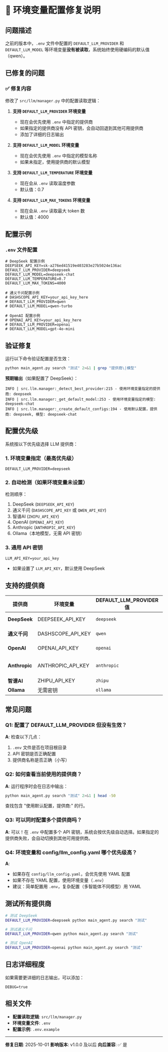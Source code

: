 # 🔧 环境变量配置修复说明

## 问题描述

之前的版本中，`.env` 文件中配置的 `DEFAULT_LLM_PROVIDER` 和 `DEFAULT_LLM_MODEL` 等环境变量**没有被读取**，系统始终使用硬编码的默认值（qwen）。

## 已修复的问题

### ✅ 修复内容

修改了 `src/llm/manager.py` 中的配置读取逻辑：

1. **支持 `DEFAULT_LLM_PROVIDER` 环境变量**
   - 现在会优先使用 `.env` 中指定的提供商
   - 如果指定的提供商没有 API 密钥，会自动回退到其他可用提供商
   - 添加了详细的日志输出

2. **支持 `DEFAULT_LLM_MODEL` 环境变量**
   - 现在会优先使用 `.env` 中指定的模型名称
   - 如果未指定，使用提供商的默认模型

3. **支持 `DEFAULT_LLM_TEMPERATURE` 环境变量**
   - 现在会从 `.env` 读取温度参数
   - 默认值：0.7

4. **支持 `DEFAULT_LLM_MAX_TOKENS` 环境变量**
   - 现在会从 `.env` 读取最大 token 数
   - 默认值：4000

## 配置示例

### `.env` 文件配置

```env
# DeepSeek 配置示例
DEEPSEEK_API_KEY=sk-a276ed41519e403283e27b5024e136ac
DEFAULT_LLM_PROVIDER=deepseek
DEFAULT_LLM_MODEL=deepseek-chat
DEFAULT_LLM_TEMPERATURE=0.7
DEFAULT_LLM_MAX_TOKENS=4000

# 通义千问配置示例
# DASHSCOPE_API_KEY=your_api_key_here
# DEFAULT_LLM_PROVIDER=qwen
# DEFAULT_LLM_MODEL=qwen-turbo

# OpenAI 配置示例
# OPENAI_API_KEY=your_api_key_here
# DEFAULT_LLM_PROVIDER=openai
# DEFAULT_LLM_MODEL=gpt-4o-mini
```

## 验证修复

运行以下命令验证配置是否生效：

```bash
python main_agent.py search "测试" 2>&1 | grep "提供商\|模型"
```

**预期输出**（如果配置了 DeepSeek）：
```
INFO | src.llm.manager:_detect_best_provider:215 - 使用环境变量指定的提供商: deepseek
INFO | src.llm.manager:_get_default_model:253 - 使用环境变量指定的模型: deepseek-chat
INFO | src.llm.manager:_create_default_configs:194 - 使用默认配置，提供商: deepseek, 模型: deepseek-chat
```

## 配置优先级

系统按以下优先级选择 LLM 提供商：

### 1. 环境变量指定（最高优先级）
```env
DEFAULT_LLM_PROVIDER=deepseek
```

### 2. 自动检测（如果环境变量未设置）

检测顺序：
1. DeepSeek (`DEEPSEEK_API_KEY`)
2. 通义千问 (`DASHSCOPE_API_KEY` 或 `QWEN_API_KEY`)
3. 智谱AI (`ZHIPU_API_KEY`)
4. OpenAI (`OPENAI_API_KEY`)
5. Anthropic (`ANTHROPIC_API_KEY`)
6. Ollama（本地模型，无需 API 密钥）

### 3. 通用 API 密钥
```env
LLM_API_KEY=your_api_key
```
- 如果设置了 `LLM_API_KEY`，默认使用 DeepSeek

## 支持的提供商

| 提供商 | 环境变量 | DEFAULT_LLM_PROVIDER 值 | 默认模型 |
|--------|---------|------------------------|---------|
| **DeepSeek** | DEEPSEEK_API_KEY | `deepseek` | deepseek-chat |
| **通义千问** | DASHSCOPE_API_KEY | `qwen` | qwen-turbo |
| **OpenAI** | OPENAI_API_KEY | `openai` | gpt-4o-mini |
| **Anthropic** | ANTHROPIC_API_KEY | `anthropic` | claude-3-sonnet-20250229 |
| **智谱AI** | ZHIPU_API_KEY | `zhipu` | glm-4 |
| **Ollama** | 无需密钥 | `ollama` | llama3 |

## 常见问题

### Q1: 配置了 DEFAULT_LLM_PROVIDER 但没有生效？

**A**: 检查以下几点：
1. `.env` 文件是否在项目根目录
2. API 密钥是否正确配置
3. 提供商名称是否正确（小写）

### Q2: 如何查看当前使用的提供商？

**A**: 运行程序时会在日志中输出：
```bash
python main_agent.py search "测试" 2>&1 | head -50
```

查找包含 "使用默认配置，提供商:" 的行。

### Q3: 可以同时配置多个提供商吗？

**A**: 可以！在 `.env` 中配置多个 API 密钥，系统会按优先级自动选择。如果指定的提供商失败，会自动切换到其他可用提供商。

### Q4: 环境变量和 config/llm_config.yaml 哪个优先级高？

**A**:
- 如果存在 `config/llm_config.yaml`，会优先使用 YAML 配置
- 如果不存在 YAML 配置，使用环境变量（`.env`）
- 建议：简单配置用 `.env`，复杂配置（多智能体不同模型）用 YAML

## 测试所有提供商

```bash
# 测试 DeepSeek
DEFAULT_LLM_PROVIDER=deepseek python main_agent.py search "测试"

# 测试通义千问
DEFAULT_LLM_PROVIDER=qwen python main_agent.py search "测试"

# 测试 OpenAI
DEFAULT_LLM_PROVIDER=openai python main_agent.py search "测试"
```

## 日志详细程度

如果需要更详细的日志输出，可以添加：

```env
DEBUG=true
```

## 相关文件

- **配置读取逻辑**: `src/llm/manager.py`
- **环境变量文件**: `.env`
- **配置示例**: `.env.example`

---

**修复日期**: 2025-10-01
**影响版本**: v1.0.0 及以后
**向后兼容**: ✅ 是
